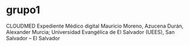 # grupo1
CLOUDMED
Expediente Médico digital
 Mauricio Moreno, Azucena Durán,  Alexander Murcia; Universidad Evangélica de El Salvador (UEES), San Salvador – El Salvador
